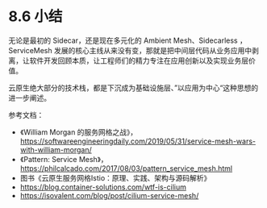 # 8.6 小结

无论是最初的 Sidecar，还是现在多元化的 Ambient Mesh、Sidecarless ，ServiceMesh 发展的核心主线从来没有变，那就是把中间层代码从业务应用中剥离，让软件开发回顾本质，让工程师们的精力专注在应用创新以及实现业务层价值。

云原生绝大部分的技术栈，都是下沉成为基础设施层、”以应用为中心“这种思想的进一步阐述。


参考文档：
- 《William Morgan 的服务网格之战》，https://softwareengineeringdaily.com/2019/05/31/service-mesh-wars-with-william-morgan/
- 《Pattern: Service Mesh》，https://philcalcado.com/2017/08/03/pattern_service_mesh.html
- 图书《云原生服务网格Istio：原理、实践、架构与源码解析》
- https://blog.container-solutions.com/wtf-is-cilium
- https://isovalent.com/blog/post/cilium-service-mesh/